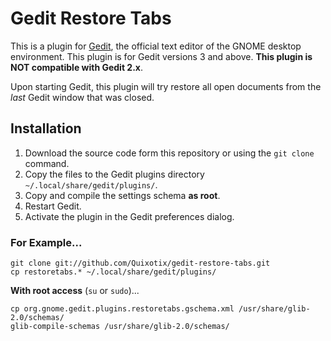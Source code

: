 Gedit Restore Tabs
==================

This is a plugin for [Gedit][2], the official text editor of the GNOME desktop
environment. This plugin is for Gedit versions 3 and above. **This plugin is NOT
compatible with Gedit 2.x**.

Upon starting Gedit, this plugin will try restore all open documents from the 
*last* Gedit window that was closed.


Installation
------------

1. Download the source code form this repository or using the `git clone` command.
2. Copy the files to the Gedit plugins directory `~/.local/share/gedit/plugins/`.
3. Copy and compile the settings schema **as root**.
4. Restart Gedit.
5. Activate the plugin in the Gedit preferences dialog.

### For Example...

    git clone git://github.com/Quixotix/gedit-restore-tabs.git
    cp restoretabs.* ~/.local/share/gedit/plugins/
    
**With root access** (`su` or `sudo`)...
    
    cp org.gnome.gedit.plugins.restoretabs.gschema.xml /usr/share/glib-2.0/schemas/
    glib-compile-schemas /usr/share/glib-2.0/schemas/


[2]: http://www.gedit.org



